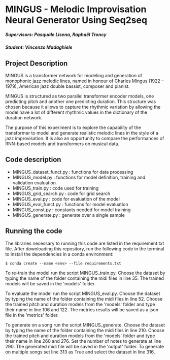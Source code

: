 # MINGUS - Melodic Improvisation Neural Generator Using Seq2seq

##### Supervisors: Pasquale Lisena, Raphaël Troncy 
##### Student: Vincenzo Madaghiele

## Project Description

MINGUS is a transformer network for modeling and generation of monophonic jazz melodic lines, named in honour of Charles Mingus (1922 – 1979), American jazz double bassist, composer and pianist.

MINGUS is structured as two parallel transformer encoder models, one predicting pitch and another one predicting duration. This structure was chosen because it allows to capture the rhythmic variation by allowing the model have a lot of different rhythmic values in the dictionary of the duration network.

The purpose of this experiment is to explore the capability of the transformer to model and generate realistic melodic lines in the style of a jazz improvisation. It is also an opportunity to compare the performances of RNN-based models and transformers on musical data.

## Code description

* MINGUS_dataset_funct.py : functions for data processing
* MINGUS_model.py : functions for model definition, training and validation evaluation 
* MINGUS_train.py : code used for training
* MINGUS_grid_search.py : code for grid search
* MINGUS_eval.py : code for evaluation of the model
* MINGUS_eval_funct.py : functions for model evaluation
* MINGUS_const.py : constants needed for model training
* MINGUS_generate.py : generate over a single sample

## Running the code

The libraries necessary to running this code are listed in the requirement.txt file. 
After downloading this repository, run the following code in the terminal to install the dependencies in a conda environment:
```
$ conda create --name <env> --file requirements.txt
```

To re-train the model run the script MINGUS_train.py. Choose the dataset by typing the name of the folder containing the midi files in line 35. The trained models will be saved in the 'models' folder.

To evaluate the model run the script MINGUS_eval.py. Choose the dataset by typing the name of the folder containing the midi files in line 52. Choose the trained pitch and duration models from the 'models' folder and type their name in line 106 and 122. The metrics results will be saved as a json file in the 'metrics' folder.

To generate on a song run the script MINGUS_generate. Choose the dataset by typing the name of the folder containing the midi files in line 210. Choose the trained pitch and duration models from the 'models' folder and type their name in line 260 and 276. Set the number of notes to generate at line 290. The generated midi file will be saved in the 'output' folder. To generate on multiple songs set line 313 as True and select the dataset in line 316.

